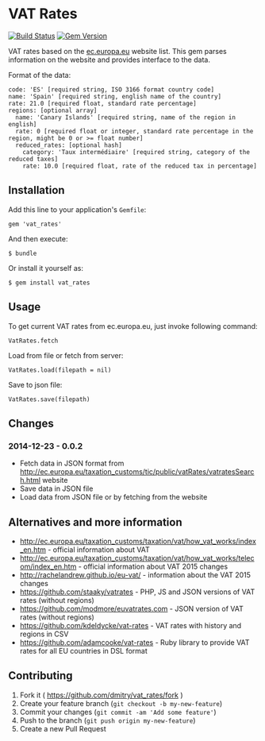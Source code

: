# VAT Rates

[![Build Status](https://secure.travis-ci.org/dmitry/vat_rates.png?branch=master)](http://travis-ci.org/dmitry/vat_rates) [![Gem Version](https://badge.fury.io/rb/vat_rates.png)](http://badge.fury.io/rb/vat_rates)

VAT rates based on the [ec.europa.eu](http://ec.europa.eu/taxation_customs/tic/public/vatRates/vatratesSearch.html) website list. This gem parses information on the website and provides interface to the data.

Format of the data:

    code: 'ES' [required string, ISO 3166 format country code]
    name: 'Spain' [required string, english name of the country]
    rate: 21.0 [required float, standard rate percentage]
    regions: [optional array]
      name: 'Canary Islands' [required string, name of the region in english]
      rate: 0 [required float or integer, standard rate percentage in the region, might be 0 or >= float number]
      reduced_rates: [optional hash]
        category: 'Taux intermédiaire' [required string, category of the reduced taxes]
        rate: 10.0 [required float, rate of the reduced tax in percentage]

## Installation

Add this line to your application's `Gemfile`:

    gem 'vat_rates'

And then execute:

    $ bundle

Or install it yourself as:

    $ gem install vat_rates

## Usage

To get current VAT rates from ec.europa.eu, just invoke following command:

    VatRates.fetch

Load from file or fetch from server:

    VatRates.load(filepath = nil)


Save to json file:

    VatRates.save(filepath)

## Changes

### 2014-12-23 - 0.0.2

- Fetch data in JSON format from http://ec.europa.eu/taxation_customs/tic/public/vatRates/vatratesSearch.html website
- Save data in JSON file
- Load data from JSON file or by fetching from the website

## Alternatives and more information

- http://ec.europa.eu/taxation_customs/taxation/vat/how_vat_works/index_en.htm - official information about VAT
- http://ec.europa.eu/taxation_customs/taxation/vat/how_vat_works/telecom/index_en.htm - official information about VAT 2015 changes
- http://rachelandrew.github.io/eu-vat/ - information about the VAT 2015 changes
- https://github.com/staaky/vatrates - PHP, JS and JSON versions of VAT rates (without regions)
- https://github.com/modmore/euvatrates.com - JSON version of VAT rates (without regions)
- https://github.com/kdeldycke/vat-rates - VAT rates with history and regions in CSV
- https://github.com/adamcooke/vat-rates - Ruby library to provide VAT rates for all EU countries in DSL format

## Contributing

1. Fork it ( https://github.com/dmitry/vat_rates/fork )
2. Create your feature branch (`git checkout -b my-new-feature`)
3. Commit your changes (`git commit -am 'Add some feature'`)
4. Push to the branch (`git push origin my-new-feature`)
5. Create a new Pull Request
